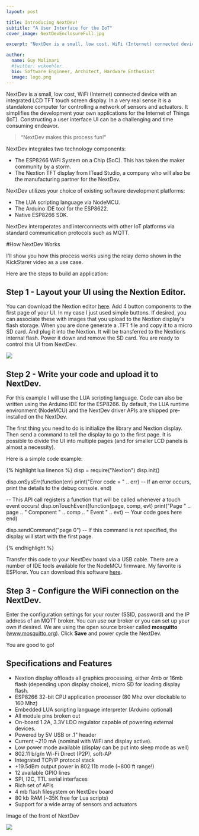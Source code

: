 ```yaml
---
layout: post

title: Introducing NextDev!
subtitle: "A User Interface for the IoT"
cover_image: NextDevEnclosureFull.jpg

excerpt: "NextDev is a small, low cost, WiFi (Internet) connected device with an integrated LCD TFT touch screen display.    In a very real sense it is a standalone computer for controlling a network of sensors and actuators.   It simplifies the development your own applications for the Internet of Things (IoT)."

author:
  name: Guy Molinari
  #twitter: wckoehler
  bio: Software Engineer, Architect, Hardware Enthusiast
  image: logo.png
---
```

NextDev is a small, low cost, WiFi (Internet) connected device with an integrated LCD TFT touch screen display.    In a very real sense it is a standalone computer for controlling a network of sensors and actuators.   It simplifies the development your own applications for the Internet of Things (IoT). Constructing a user interface UI can be a challenging and time consuming endeavor.

> “NextDev makes this process fun!"

NextDev integrates two technology components:

* The ESP8266 WiFi System on a Chip (SoC).  This has taken the maker community by a storm.
* The Nextion TFT display from ITead Studio, a company who will also be the manufacturing partner for the NextDev.

NextDev utilizes your choice of existing software development platforms:

* The LUA scripting language via NodeMCU.
* The Arduino IDE tool for the ESP8622.
* Native ESP8266 SDK.

NextDev interoperates and interconnects with other IoT platforms via standard communication protocols such as MQTT.

#How NextDev Works

I'll show you how this process works using the relay demo shown in the KickStarer video as a use case.

Here are the steps to build an application:

## Step 1 - Layout your UI using the Nextion Editor.
You can download the Nextion editor [here](http://nextion.itead.cc/download.html).  Add 4 button components to the first page of your UI.  In my case I just used simple buttons.   If desired, you can associate these with images that you upload to the Nextion display's flash storage.  When you are done generate a .TFT file and copy it to a micro SD card.  And plug it into the Nextion.  It will be transferred to the Nextions internal flash.  Power it down and remove the SD card.  You are ready to control this UI from NextDev.

<!-- Image of Nextion Editor with 4 button UI -->
<div class="full zoomable"><img src="{{ site.baseurl }}/images/NextionEditorScreenshot.png"></div>

## Step 2 - Write your code and upload it to NextDev.
For this example I will use the LUA scripting language.  Code can also be written using the Arduino IDE for the ESP8266.  By default, the LUA runtime environment (NodeMCU) and the NextDev driver APIs are shipped pre-installed on the NextDev.  

The first thing you need to do is initialize the library and Nextion display.  Then send a command to tell the display to go to the first page.  It is possible to divide the UI into multiple pages (and for smaller LCD panels is almost a necessity).

Here is a simple code example:

{% highlight lua linenos %}
disp = require("Nextion")
disp.init()

disp.onSysErr(function(err)
    print("Error code = " .. err)  -- If an error occurs, print the details to the debug console.
end)

-- This API call registers a function that will be called whenever a touch event occurs!
disp.onTouchEvent(function(page, comp, evt)
    print("Page " .. page .. " Component " .. comp .. " Event " .. evt)
    -- Your code goes here
end)

disp.sendCommand("page 0") -- If this command is not specified, the display will start with the first page.

{% endhighlight %}

Transfer this code to your NextDev board via a USB cable.  There are a number of IDE tools available for the NodeMCU firmware.  My favorite is ESPlorer.  You can download this software [here](http://esp8266.ru/esplorer).



## Step 3 - Configure the WiFi connection on the NextDev.

Enter the configuration settings for your router (SSID, password) and the IP address of an MQTT broker.  You can use our broker or you can set up your own if desired.   We are using the open source broker called **mosquitto** (www.mosquitto.org).  Click **Save** and power cycle the NextDev.   

You are good to go!


## Specifications and Features

* Nextion display offloads all graphics processing, either 4mb or 16mb flash (depending upon display choice), micro SD for loading display flash.
* ESP8266 32-bit CPU application processor (80 Mhz over clockable to 160 Mhz)
* Embedded LUA scripting language interpreter (Arduino optional)
* All module pins broken out 
* On-board 1.2A, 3.3V LDO regulator capable of powering external devices.
* Powered by 5V USB or .1" header
* Current ~210 mA (nominal with WiFi and display active).
* Low power mode available (display can be put into sleep mode as well)
* 802.11 b/g/n Wi-Fi Direct (P2P), soft-AP 
* Integrated TCP/IP protocol stack 
* +19.5dBm output power in 802.11b mode (~800 ft range!)
* 12 available GPIO lines
* SPI, I2C, TTL serial interfaces
* Rich set of APIs
* 4 mb flash filesystem on NextDev board
* 80 kb RAM (~35K free for Lua scripts)
* Support for a wide array of sensors and actuators



Image of the front of NextDev

<div class="full zoomable"><img src="{{ site.baseurl }}/images/NextDev35.jpg"></div>

